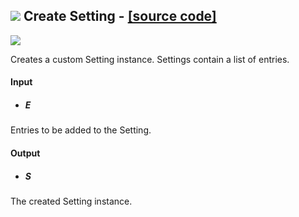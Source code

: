 ## ![](https://github.com/Eddy3D-Dev/Eddy3D/tree/dev/Documentation/Images/Icons/Create_Setting.png) Create Setting - [[source code]](https://github.com/Eddy3D-Dev/Eddy3D/tree/dev/Create%20Setting.cs)

![](https://github.com/Eddy3D-Dev/Eddy3D/tree/dev/Documentation/Images/Components/Create_Setting.png)

Creates a custom Setting instance. Settings contain a list of entries.

#### Input
* ##### E 
Entries to be added to the Setting.

#### Output
* ##### S
The created Setting instance.
